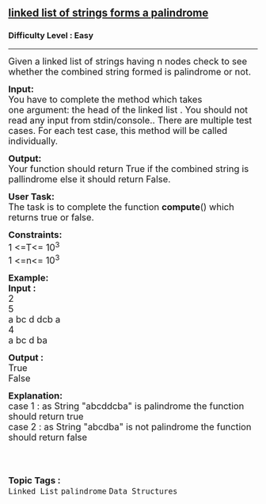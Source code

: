 <h2><a href="https://www.geeksforgeeks.org/problems/linked-list-of-strings-forms-a-palindrome/0">linked list of strings forms a palindrome</a></h2><h3>Difficulty Level : Easy</h3><hr><div class="problems_problem_content__Xm_eO"><p><span style="font-size:18px">Given a linked list of&nbsp;strings having n nodes check to see whether the combined string formed&nbsp;is palindrome or not.&nbsp;</span></p>

<p><span style="font-size:18px"><strong>Input:</strong><br>
You have to complete the method which takes one&nbsp;argument: the head of the linked list . You should not read any input from stdin/console..&nbsp;There are multiple test cases. For each test case, this method will be called individually.</span></p>

<p><span style="font-size:18px"><strong>Output:</strong><br>
Your function should&nbsp;return True&nbsp;if the combined string is pallindrome else it should return False.</span></p>

<p><span style="font-size:18px"><strong>User Task:</strong><br>
The task is to complete the function <strong>compute</strong>() which returns true or false.</span></p>

<p><span style="font-size:18px"><strong>Constraints:</strong><br>
1 &lt;=T&lt;= 10<sup>3</sup><br>
1 &lt;=n&lt;= 10<sup>3</sup></span></p>

<p><span style="font-size:18px"><strong>Example:<br>
Input :</strong><br>
2<br>
5<br>
a bc d dcb a<br>
4<br>
a bc d ba</span></p>

<p><span style="font-size:18px"><strong>Output :</strong><br>
True<br>
False</span></p>

<p><span style="font-size:18px"><strong>Explanation:</strong><br>
case 1 :&nbsp;as String "abcddcba" is palindrome the function should return true<br>
case 2 :&nbsp;as&nbsp;String "abcdba" is not palindrome the function should return false<br>
&nbsp;&nbsp; &nbsp;&nbsp;</span></p>
</div><br><p><span style=font-size:18px><strong>Topic Tags : </strong><br><code>Linked List</code>&nbsp;<code>palindrome</code>&nbsp;<code>Data Structures</code>&nbsp;